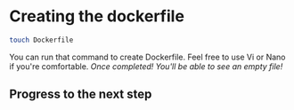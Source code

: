 # Creating the dockerfile

```sh
touch Dockerfile
```

You can run that command to create Dockerfile. Feel free to use Vi or Nano if you're comfortable. _Once completed! You'll be able to see an empty file!_

## Progress to the next step
